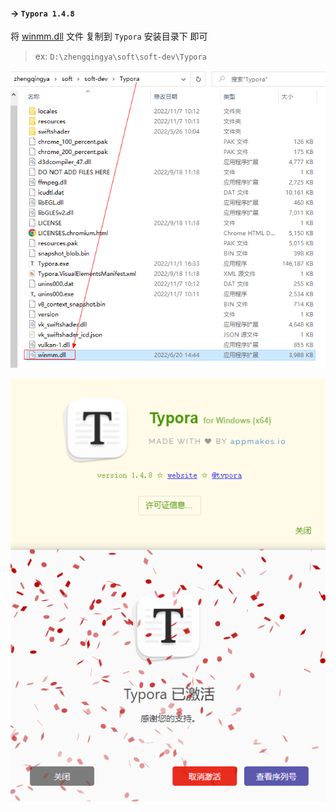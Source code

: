 #### -> `Typora 1.4.8`

将 [winmm.dll](winmm.dll) 文件 复制到 `Typora` 安装目录下 即可

> ex: `D:\zhengqingya\soft\soft-dev\Typora`

![img.png](images/Typora1.4.8-01.png)

![img.png](images/Typora1.4.8-02.png)

